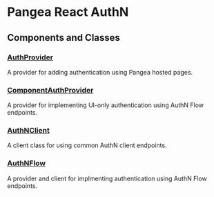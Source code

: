 # Pangea React AuthN

## Components and Classes

### [AuthProvider](src/AuthProvider)

A provider for adding authentication using Pangea hosted pages.

### [ComponentAuthProvider](src/ComponentAuthProvider)

A provider for implementing UI-only authentication using AuthN Flow endpoints.

### [AuthNClient](src/AuthNClient)

A client class for using common AuthN client endpoints.

### [AuthNFlow](src/AuthNFlow)

A provider and client for implmenting authentication using AuthN Flow endpoints.
